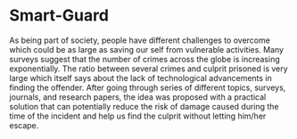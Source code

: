 # Smart-Guard

As being part of society, people have different challenges to overcome which could be as large as saving
our self from vulnerable activities. Many surveys suggest that the number of crimes across the globe is
increasing exponentially. The ratio between several crimes and culprit prisoned is very large which itself
says about the lack of technological advancements in finding the offender. After going through series of
different topics, surveys, journals, and research papers, the idea was proposed with a practical solution
that can potentially reduce the risk of damage caused during the time of the incident and help us find the
culprit without letting him/her escape.
